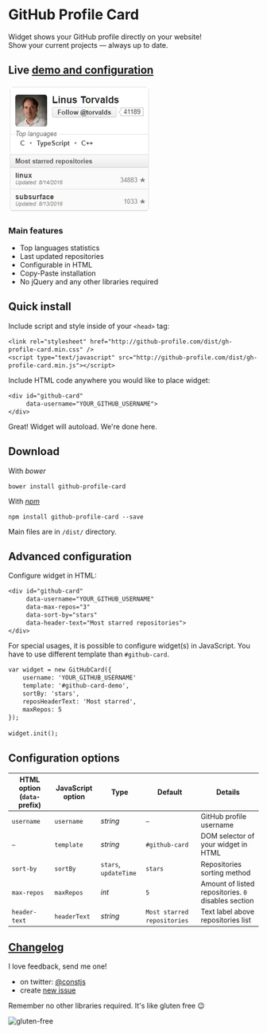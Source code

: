 # GitHub Profile Card

Widget shows your GitHub profile directly on your website!  
Show your current projects — always up to date.

## Live [demo and configuration](http://github-profile.com/demo/)
![Screenshot](./demo/screenshot.png)

### Main features

- Top languages statistics
- Last updated repositories
- Configurable in HTML
- Copy-Paste installation
- No jQuery and any other libraries required

## Quick install

Include script and style inside of your `<head>` tag:

```
<link rel="stylesheet" href="http://github-profile.com/dist/gh-profile-card.min.css" />
<script type="text/javascript" src="http://github-profile.com/dist/gh-profile-card.min.js"></script>
```

Include HTML code anywhere you would like to place widget: 

```
<div id="github-card"
     data-username="YOUR_GITHUB_USERNAME">
</div>
```

Great! Widget will autoload. We're done here.

## Download

With *bower*

```
bower install github-profile-card
```

With [*npm*](https://www.npmjs.com/package/github-profile-card)

```
npm install github-profile-card --save
```

Main files are in `/dist/` directory.

## Advanced configuration

Configure widget in HTML:

```
<div id="github-card"
     data-username="YOUR_GITHUB_USERNAME"
     data-max-repos="3"
     data-sort-by="stars"
     data-header-text="Most starred repositories">
</div>
```

For special usages, it is possible to configure widget(s) in JavaScript.
You have to use different template than `#github-card`.

```
var widget = new GitHubCard({
    username: 'YOUR_GITHUB_USERNAME'
    template: '#github-card-demo',
    sortBy: 'stars',
    reposHeaderText: 'Most starred',
    maxRepos: 5
});

widget.init();
```

## Configuration options   

HTML option (`data-` prefix)      | JavaScript option | Type                 | Default        | Details
---               | ---               | ---                  | ---            | ---
`username`   | `username`        | *string*			 | `—`            | GitHub profile username
`—`               | `template`        | *string*             | `#github-card` | DOM selector of your widget in HTML
`sort-by`    | `sortBy`          | `stars`, `updateTime`| `stars`        | Repositories sorting method
`max-repos`  | `maxRepos`        | *int*			     | `5`			  | Amount of listed repositories. `0` disables section
`header-text`| `headerText`      | *string*             | `Most starred repositories` | Text label above repositories list                           

## [Changelog](https://github.com/piotrl/github-profile-card/releases)

I love feedback, send me one!

- on twitter: [@constjs](https://twitter.com/constjs) 
- create [new issue](https://github.com/piotrl/github-profile-card/issues/new)

Remember no other libraries required. It's like gluten free 😉

![gluten-free](http://forthebadge.com/images/badges/gluten-free.svg)

